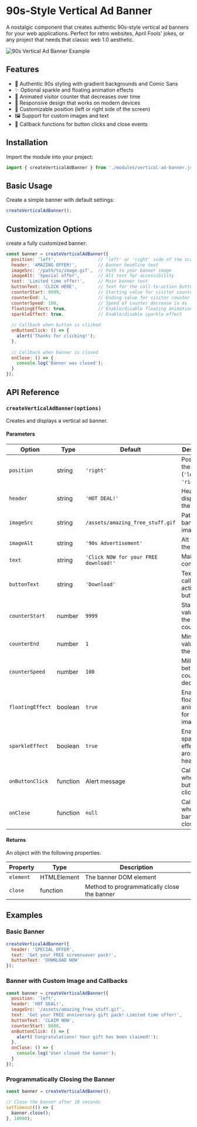 # 90s-Style Vertical Ad Banner

A nostalgic component that creates authentic 90s-style vertical ad banners for your web applications. Perfect for retro websites, April Fools' jokes, or any project that needs that classic web 1.0 aesthetic.

![90s Vertical Ad Banner Example](https://placeholder-for-banner-screenshot.png)

## Features

- 🌈 Authentic 90s styling with gradient backgrounds and Comic Sans
- ✨ Optional sparkle and floating animation effects
- 🔢 Animated visitor counter that decreases over time
- 📱 Responsive design that works on modern devices
- 🎯 Customizable position (left or right side of the screen)
- 🖼️ Support for custom images and text
- 🔄 Callback functions for button clicks and close events

## Installation

Import the module into your project:

```javascript
import { createVerticalAdBanner } from './modules/vertical-ad-banner.js';
```

## Basic Usage

Create a simple banner with default settings:

```javascript
createVerticalAdBanner();
```

## Customization Options

create a fully customized banner:

```javascript
const banner = createVerticalAdBanner({
  position: 'left',                // 'left' or 'right' side of the screen
  header: 'AMAZING OFFER!',        // Banner headline text
  imageSrc: '/path/to/image.gif',  // Path to your banner image
  imageAlt: 'Special offer',       // Alt text for accessibility
  text: 'Limited time offer!',     // Main banner text
  buttonText: 'CLICK HERE',        // Text for the call-to-action button
  counterStart: 9999,              // Starting value for visitor counter
  counterEnd: 1,                   // Ending value for visitor counter
  counterSpeed: 100,               // Speed of counter decrease in ms
  floatingEffect: true,            // Enable/disable floating animation
  sparkleEffect: true,             // Enable/disable sparkle effect
  
  // Callback when button is clicked
  onButtonClick: () => {
    alert('Thanks for clicking!');
  },
  
  // Callback when banner is closed
  onClose: () => {
    console.log('Banner was closed');
  }
});
```

## API Reference

### `createVerticalAdBanner(options)`

Creates and displays a vertical ad banner.

#### Parameters

| Option | Type | Default | Description |
|--------|------|---------|-------------|
| `position` | string | `'right'` | Position of the banner (`'left'` or `'right'`) |
| `header` | string | `'HOT DEAL!'` | Header text displayed at the top |
| `imageSrc` | string | `/assets/amazing_free_stuff.gif` | Path to the banner image |
| `imageAlt` | string | `'90s Advertisement'` | Alt text for the image |
| `text` | string | `'Click NOW for your FREE download!'` | Main text content |
| `buttonText` | string | `'Download'` | Text for the call-to-action button |
| `counterStart` | number | `9999` | Starting value for the visitor counter |
| `counterEnd` | number | `1` | Minimum value for the counter |
| `counterSpeed` | number | `100` | Milliseconds between counter decrements |
| `floatingEffect` | boolean | `true` | Enable floating animation for the image |
| `sparkleEffect` | boolean | `true` | Enable sparkle effect around the header |
| `onButtonClick` | function | Alert message | Callback when button is clicked |
| `onClose` | function | `null` | Callback when banner is closed |

#### Returns

An object with the following properties:

| Property | Type | Description |
|----------|------|-------------|
| `element` | HTMLElement | The banner DOM element |
| `close` | function | Method to programmatically close the banner |

## Examples

### Basic Banner

```javascript
createVerticalAdBanner({
  header: 'SPECIAL OFFER',
  text: 'Get your FREE screensaver pack!',
  buttonText: 'DOWNLOAD NOW'
});
```

### Banner with Custom Image and Callbacks

```javascript
const banner = createVerticalAdBanner({
  position: 'left',
  header: 'HOT DEAL!',
  imageSrc: '/assets/amazing_free_stuff.gif',
  text: 'Get your FREE anniversary gift pack! Limited time offer!',
  buttonText: 'CLAIM NOW',
  counterStart: 8888,
  onButtonClick: () => {
    alert('Congratulations! Your gift has been claimed!');
  },
  onClose: () => {
    console.log('User closed the banner');
  }
});
```
### Programmatically Closing the Banner

```javascript
const banner = createVerticalAdBanner();

// Close the banner after 10 seconds
setTimeout(() => {
  banner.close();
}, 10000);
```